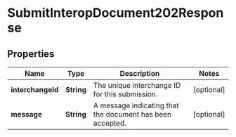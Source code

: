

# SubmitInteropDocument202Response


## Properties

| Name | Type | Description | Notes |
|------------ | ------------- | ------------- | -------------|
|**interchangeId** | **String** | The unique interchange ID for this submission. |  [optional] |
|**message** | **String** | A message indicating that the document has been accepted. |  [optional] |



